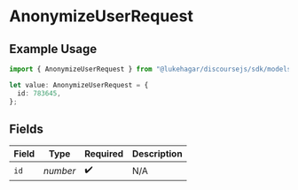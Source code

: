 # AnonymizeUserRequest

## Example Usage

```typescript
import { AnonymizeUserRequest } from "@lukehagar/discoursejs/sdk/models/operations";

let value: AnonymizeUserRequest = {
  id: 783645,
};
```

## Fields

| Field              | Type               | Required           | Description        |
| ------------------ | ------------------ | ------------------ | ------------------ |
| `id`               | *number*           | :heavy_check_mark: | N/A                |